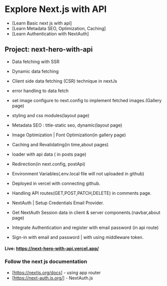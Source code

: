 # Explore Next.js with API
- [Learn Basic next js with api]
- [Learn Metadata SEO, Optimization, Caching]
- [Learn Authentication with NextAuth]


## Project: next-hero-with-api
- Data fetching with SSR
- Dynamic data fetching
- Client side data fetching (CSR) technique in nextJs
- error handling to data fetch
- set image configure to next.config to implement fetched images.(Gallery page)
- styling and css modules(layout page)
- Metadata SEO :  title-static seo, dynamic(layout page)
- Image Optimization | Font Optimization(in gallery page)
- Caching and Revalidating(in time,about pages)
- loader with api data ( in posts page)
- Redirection(in next.config, postApi)
- Environment Variables(.env.local file will not uploaded in github)
- Deployed in vercel with connecting github.

- Handling API routes(GET,POST,PATCH,DELETE) in comments page.
- NextAuth | Setup Credentials Email Provider.
- Get NextAuth Session data in client & server components.(navbar,about page)
- Integrate Authentication and register with email password (in api route)
- Sign-in with email and password | with using middleware token.



#### Live: https://next-hero-with-api.vercel.app/

### Follow the next js documentation
- [https://nextjs.org/docs] - using app router
- [https://next-auth.js.org/] - NextAuth.js